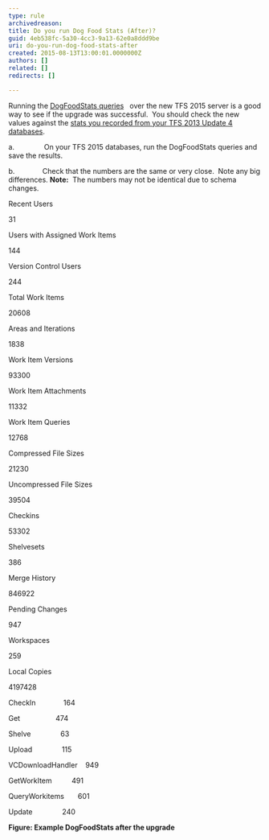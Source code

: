```yaml
---
type: rule
archivedreason: 
title: Do you run Dog Food Stats (After)?
guid: 4eb538fc-5a30-4cc3-9a13-62e0a8ddd9be
uri: do-you-run-dog-food-stats-after
created: 2015-08-13T13:00:01.0000000Z
authors: []
related: []
redirects: []

---
```


Running the [DogFoodStats queries](http&#58;//blogs.msdn.com/b/granth/archive/2009/10/23/tfs2010-sql-queries-for-tfs-statistics.aspx)   over the new TFS 2015 server is a good way to see if the upgrade was successful.  You should check the new values against the [stats you recorded from your TFS 2013 Update 4 databases](/ALM/RulesToBetterTFS2012Migration/Pages/DogfoodStatsBefore.aspx).




<!--endintro-->

a.               On your TFS 2015 databases, run the DogFoodStats queries and save the results.

b.              Check that the numbers are the same or very close.  Note any big differences.
**Note:**  The numbers may not be identical due to schema changes.

Recent Users

31



Users with Assigned Work Items

144



Version Control Users

244



Total Work Items

20608



Areas and Iterations

1838



Work Item Versions

93300



Work Item Attachments

11332



Work Item Queries

12768



Compressed File Sizes

21230



Uncompressed File Sizes

39504



Checkins

53302



Shelvesets

386



Merge History

846922



Pending Changes

947



Workspaces

259



Local Copies

4197428



CheckIn              164

Get                  474

Shelve               63

Upload               115

VCDownloadHandler    949

GetWorkItem          491

QueryWorkitems       601

Update               240

**Figure: Example DogFoodStats after the upgrade**

